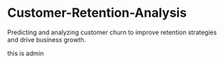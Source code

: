 # Customer-Retention-Analysis
Predicting and analyzing customer churn to improve retention strategies and drive business growth.

this is admin
